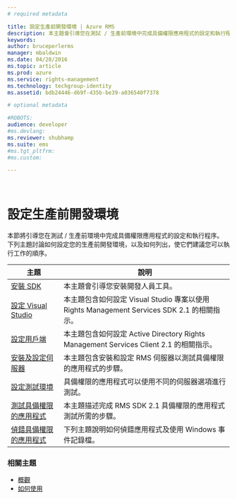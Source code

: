 ```yaml
---
# required metadata

title: 設定生產前開發環境 | Azure RMS
description: 本主題會引導您在測試 / 生產前環境中完成具備權限應用程式的設定和執行程序。
keywords:
author: bruceperlerms
manager: mbaldwin
ms.date: 04/28/2016
ms.topic: article
ms.prod: azure
ms.service: rights-management
ms.technology: techgroup-identity
ms.assetid: bdb24446-d69f-435b-be39-a036540f7378

# optional metadata

#ROBOTS:
audience: developer
#ms.devlang:
ms.reviewer: shubhamp
ms.suite: ems
#ms.tgt_pltfrm:
#ms.custom:

---
```


﻿
# 設定生產前開發環境

本節將引導您在測試 / 生產前環境中完成具備權限應用程式的設定和執行程序。 下列主題討論如何設定您的生產前開發環境，以及如何列出，使它們建議您可以執行工作的順序。

|主題|說明|
|-----|-----------|
|[安裝 SDK](create-your-first-rights-aware-application.md)|本主題會引導您安裝開發人員工具。|
|[設定 Visual Studio](how-to-configure-a-visual-studio-project-to-use-the-ad-rms-sdk-2-0.md)|本主題包含如何設定 Visual Studio 專案以使用 Rights Management Services SDK 2.1 的相關指示。|
|[設定用戶端](how-to-configure-the-ad-rms-client-2-0.md)|本主題包含如何設定 Active Directory Rights Management Services Client 2.1 的相關指示。|
|[安裝及設定伺服器](how-to-install-and-configure-an-rms-server.md)|本主題包含安裝和設定 RMS 伺服器以測試具備權限的應用程式的步驟。|
|[設定測試環境](how-to-set-up-your-test-environment.md)|具備權限的應用程式可以使用不同的伺服器選項進行測試。|
|[測試具備權限的應用程式](running-your-first-application.md)|本主題描述完成 RMS SDK 2.1 具備權限的應用程式測試所需的步驟。
|[偵錯具備權限的應用程式](debugging-applications-that-use-ad-rms.md)|下列主題說明如何偵錯應用程式及使用 Windows 事件記錄檔。|


### 相關主題

* [概觀](ad-rms-overview.md)
* [如何使用](how-to-use-msipc.md)
 

 


<!--HONumber=Apr16_HO3-->


